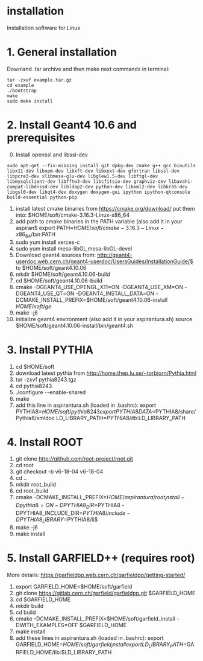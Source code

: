 # installation
Installation software for Linux


# 1. General installation
Downland .tar archive and then make next commands in terminal:
```
tar -zxvf example.tar.gz
cd example
./bootstrap
make
sudo make install
```


# 2. Install Geant4 10.6 and prerequisites
0) Install openssl and libssl-dev
```
sudo apt-get --fix-missing install git dpkg-dev cmake g++ gcc binutils libx11-dev libxpm-dev libxft-dev libxext-dev gfortran libssl-dev libpcre3-dev xlibmesa-glu-dev libglew1.5-dev libftgl-dev libmysqlclient-dev libfftw3-dev libcfitsio-dev graphviz-dev libavahi-compat-libdnssd-dev libldap2-dev python-dev libxml2-dev libkrb5-dev libgsl0-dev libqt4-dev doxygen doxygen-gui ipython ipython-qtconsole build-essential python-pip
```
1) install latest cmake binaries from https://cmake.org/download/
put them into:
$HOME/soft/cmake-3.16.3-Linux-x86_64
2) add path to cmake binaries in the PATH variable (also add it in your aspiran$
export PATH=$HOME/soft/cmake-3.16.3-Linux-x86_64/bin:$PATH
3) sudo yum install xerces-c
4) sudo yum install mesa-libGL,mesa-libGL-devel
5) Download geant4 sources from:
http://geant4-userdoc.web.cern.ch/geant4-userdoc/UsersGuides/InstallationGuide/$
to
$HOME/soft/geant4.10.06
6) mkdir $HOME/soft/geant4.10.06-build
7) cd $HOME/soft/geant4.10.06-build
8) cmake -DGEANT4_USE_OPENGL_X11=ON -DGEANT4_USE_XM=ON -DGEANT4_USE_QT=ON -DGEANT4_INSTALL_DATA=ON -DCMAKE_INSTALL_PREFIX=$HOME/soft/geant4.10.06-install $HOME/soft/ge$
9) make -j6
10) initialize geant4 environment (also add it in your aspirantura.sh)
source $HOME/soft/geant4.10.06-install/bin/geant4.sh

# 3. Install PYTHIA
1) cd $HOME/soft
2) download latest pythia from http://home.thep.lu.se/~torbjorn/Pythia.html
3) tar -zxvf pythia8243.tgz
4) cd pythia8243
5) ./configure --enable-shared
6) make
7) add this line in aspirantura.sh (loaded in .bashrc):
export PYTHIA8=$HOME/soft/pythia8243
export PYTHIA8DATA=$PYTHIA8/share/Pythia8/xmldoc
LD_LIBRARY_PATH=$PYTHIA8/lib:$LD_LIBRARY_PATH

# 4. Install ROOT
1) git clone http://github.com/root-project/root.git
2) cd root
3) git checkout -b v6-18-04 v6-18-04
4) cd ..
5) mkdir root_build
6) cd root_build
7) cmake -DCMAKE_INSTALL_PREFIX=$HOME/aspirantura/root_install -Dpythia8=ON -DPYTHIA8_DIR=$PYTHIA8 -DPYTHIA8_INCLUDE_DIR=$PYTHIA8/include -DPYTHIA8_LIBRARY=$PYTHIA8/li$
8) make -j6
9) make install

# 5. Install GARFIELD++ (requires root)
More details: https://garfieldpp.web.cern.ch/garfieldpp/getting-started/
1) export GARFIELD_HOME=$HOME/soft/garfield
2) git clone https://gitlab.cern.ch/garfield/garfieldpp.git $GARFIELD_HOME
3) cd $GARFIELD_HOME
4) mkdir build
5) cd build
6) cmake -DCMAKE_INSTALL_PREFIX=$HOME/soft/garfield_install -DWITH_EXAMPLES=OFF $GARFIELD_HOME
7) make install
8) add these lines in aspirantura.sh (loaded in .bashrc):
export GARFIELD_HOME=$HOME/soft/garfield_install
export LD_LIBRARY_PATH=$GARFIELD_HOME/lib:$LD_LIBRARY_PATH
